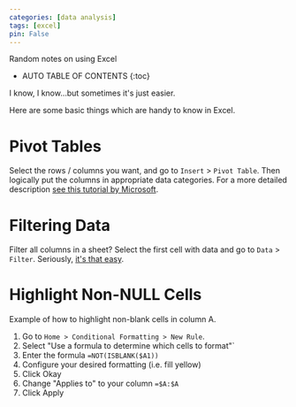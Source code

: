 ```yaml
---
categories: [data analysis]
tags: [excel]
pin: False
---
```


Random notes on using Excel

<!-- excerpt separator -->

* AUTO TABLE OF CONTENTS
{:toc}

I know, I know...but sometimes it's just easier.  

Here are some basic things which are handy to know in Excel.  

# Pivot Tables

Select the rows / columns you want, and go to `Insert` > `Pivot Table`. Then logically put the columns in appropriate data categories. For a more detailed description [see this tutorial by Microsoft](https://support.office.com/en-gb/article/create-a-pivottable-to-analyze-worksheet-data-a9a84538-bfe9-40a9-a8e9-f99134456576).  

# Filtering Data

Filter all columns in a sheet? Select the first cell with data and go to `Data` > `Filter`. Seriously, [it's that easy](https://support.office.com/en-us/article/filter-data-in-a-range-or-table-01832226-31b5-4568-8806-38c37dcc180e).  

# Highlight Non-NULL Cells

Example of how to highlight non-blank cells in column A.  

1. Go to `Home > Conditional Formatting > New Rule`.
2. Select "Use a formula to determine which cells to format"`
3. Enter the formula `=NOT(ISBLANK($A1))`
4. Configure your desired formatting (i.e. fill yellow)
5. Click Okay
6. Change "Applies to" to your column `=$A:$A`
6. Click Apply
